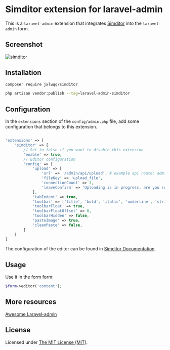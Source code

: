 # Simditor extension for laravel-admin


This is a `laravel-admin` extension that integrates [Simditor](https://github.com/mycolorway/simditor) into the `laravel-admin` form.
## Screenshot

<img alt="simditor" src="https://user-images.githubusercontent.com/2421068/45915071-0e9c8f00-be81-11e8-94b5-8094113b71f1.png">

## Installation

```bash
composer require jxlwqq/simditor

php artisan vendor:publish --tag=laravel-admin-simditor
```

## Configuration

In the `extensions` section of the `config/admin.php` file, add some configuration that belongs to this extension.
```php

'extensions' => [
    'simditor' => [
        // Set to false if you want to disable this extension
        'enable' => true,
        // Editor configuration
        'config' => [
            'upload' => [
                'url' => '/admin/api/upload', # example api route: admin/api/upload
                'fileKey' => 'upload_file',
                'connectionCount' => 3,
                'leaveConfirm' => 'Uploading is in progress, are you sure to leave this page?'
            ],
            'tabIndent' => true,
            'toolbar' => ['title', 'bold', 'italic', 'underline', 'strikethrough', 'fontScale', 'color', '|', 'ol', 'ul', 'blockquote', 'code', 'table', '|', 'link', 'image', 'hr', '|', 'indent', 'outdent', 'alignment'],
            'toolbarFloat' => true,
            'toolbarFloatOffset' => 0,
            'toolbarHidden' => false,
            'pasteImage' => true,
            'cleanPaste' => false,
        ]
    ]
]
```

The configuration of the editor can be found in [Simditor Documentation](https://simditor.tower.im/docs/doc-usage.html).

## Usage

Use it in the form form:
```php
$form->editor('content');
```

## More resources

[Awesome Laravel-admin](https://github.com/jxlwqq/awesome-laravel-admin)

License
------------
Licensed under [The MIT License (MIT)](LICENSE).
